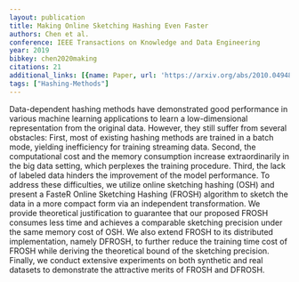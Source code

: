 ```yaml
---
layout: publication
title: Making Online Sketching Hashing Even Faster
authors: Chen et al.
conference: IEEE Transactions on Knowledge and Data Engineering
year: 2019
bibkey: chen2020making
citations: 21
additional_links: [{name: Paper, url: 'https://arxiv.org/abs/2010.04948'}]
tags: ["Hashing-Methods"]
---
```

Data-dependent hashing methods have demonstrated good performance in various
machine learning applications to learn a low-dimensional representation from
the original data. However, they still suffer from several obstacles: First,
most of existing hashing methods are trained in a batch mode, yielding
inefficiency for training streaming data. Second, the computational cost and
the memory consumption increase extraordinarily in the big data setting, which
perplexes the training procedure. Third, the lack of labeled data hinders the
improvement of the model performance. To address these difficulties, we utilize
online sketching hashing (OSH) and present a FasteR Online Sketching Hashing
(FROSH) algorithm to sketch the data in a more compact form via an independent
transformation. We provide theoretical justification to guarantee that our
proposed FROSH consumes less time and achieves a comparable sketching precision
under the same memory cost of OSH. We also extend FROSH to its distributed
implementation, namely DFROSH, to further reduce the training time cost of
FROSH while deriving the theoretical bound of the sketching precision. Finally,
we conduct extensive experiments on both synthetic and real datasets to
demonstrate the attractive merits of FROSH and DFROSH.